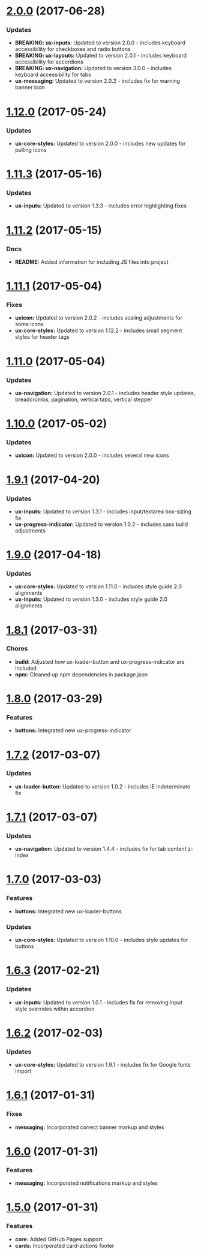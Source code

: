 <a name="2.0.0"></a>
# [2.0.0](https://github.homedepot.com/ux/ux-styleguide/commit/f7edb16034ce9dae599d85ff23c494ce97322644) (2017-06-28)


### Updates
* **BREAKING: ux-inputs:** Updated to version 2.0.0 - includes keyboard accessibility for checkboxes and radio buttons
* **BREAKING: ux-layouts:** Updated to version 2.0.1 - includes keyboard accessibility for accordions
* **BREAKING: ux-navigation:** Updated to version 3.0.0 - includes keyboard accessibility for tabs
* **ux-messaging:** Updated to version 2.0.2 - includes fix for warning banner icon



<a name="1.12.0"></a>
# [1.12.0](https://github.homedepot.com/ux/ux-styleguide/commit/12d27d86765ac8a6b12673636a49553080b2dff6) (2017-05-24)


### Updates
* **ux-core-styles:** Updated to version 2.0.0 - includes new updates for pulling icons



<a name="1.11.3"></a>
# [1.11.3](https://github.homedepot.com/ux/ux-styleguide/commit/7f2e96c53ddd9f67713ffdad73340332bbd75c9f) (2017-05-16)


### Updates
* **ux-inputs:** Updated to version 1.3.3 - includes error highlighting fixes



<a name="1.11.2"></a>
# [1.11.2](https://github.homedepot.com/ux/ux-styleguide/commit/e2b53a4c12d2ac523b70707643817a7c00bc3c41) (2017-05-15)


### Docs
* **README:** Added information for including JS files into project



<a name="1.11.1"></a>
# [1.11.1](https://github.homedepot.com/ux/ux-styleguide/commit/c3c42688f71afaf37aa60a46c8a522a7eaa0f6f9) (2017-05-04)


### Fixes
* **uxicon:** Updated to version 2.0.2 - includes scaling adjustments for some icons
* **ux-core-styles:** Updated to version 1.12.2 - includes small segment styles for header tags



<a name="1.11.0"></a>
# [1.11.0](https://github.homedepot.com/ux/ux-styleguide/commit/582269167f57f2ef0815f3f5fa85d099841bedfc) (2017-05-04)


### Updates
* **ux-navigation:** Updated to version 2.0.1 - includes header style updates, breadcrumbs, pagination, vertical tabs, vertical stepper



<a name="1.10.0"></a>
# [1.10.0](https://github.homedepot.com/ux/ux-styleguide/commit/d9940910ee1b06b381faf920325f695c287188fa) (2017-05-02)


### Updates
* **uxicon:** Updated to version 2.0.0 - includes several new icons



<a name="1.9.1"></a>
# [1.9.1](https://github.homedepot.com/ux/ux-styleguide/commit/9a31be5a1ba9a1c8a0bfc30b690938499e78f0af) (2017-04-20)


### Updates
* **ux-inputs:** Updated to version 1.3.1 - includes input/textarea box-sizing fix
* **ux-progress-indicator:** Updated to version 1.0.2 - includes sass build adjustments



<a name="1.9.0"></a>
# [1.9.0](https://github.homedepot.com/ux/ux-styleguide/commit/52f48ddd96853cb04c78a3d33383dd0fd858fefd) (2017-04-18)


### Updates
* **ux-core-styles:** Updated to version 1.11.0 - includes style guide 2.0 alignments
* **ux-inputs:** Updated to version 1.3.0 - includes style guide 2.0 alignments



<a name="1.8.1"></a>
# [1.8.1](https://github.homedepot.com/ux/ux-styleguide/commit/a14a415141d1d95a9f143ecd3e972cdbdd169e47) (2017-03-31)


### Chores
* **build:** Adjusted how ux-loader-button and ux-progress-indicator are included
* **npm:** Cleaned up npm dependencies in package.json



<a name="1.8.0"></a>
# [1.8.0](https://github.homedepot.com/ux/ux-styleguide/commit/a980fc5d8e68a72beb67d097cc8953bb01134a95) (2017-03-29)


### Features
* **buttons:** Integrated new ux-progress-indicator



<a name="1.7.2"></a>
# [1.7.2](https://github.homedepot.com/ux/ux-styleguide/commit/514caca2f02bf81d44a0137df6ae031db6433fa9) (2017-03-07)


### Updates
* **ux-loader-button:** Updated to version 1.0.2 - includes IE indeterminate fix



<a name="1.7.1"></a>
# [1.7.1](https://github.homedepot.com/ux/ux-styleguide/commit/8cef497e1701dcfe0ee326175b7b0429d052d013) (2017-03-07)


### Updates
* **ux-navigation:** Updated to version 1.4.4 - includes fix for tab content z-index



<a name="1.7.0"></a>
# [1.7.0](https://github.homedepot.com/ux/ux-styleguide/commit/a1c8fa89bd91f67ab0b565405c8c041ee212eb71) (2017-03-03)


### Features
* **buttons:** Integrated new ux-loader-buttons
 
### Updates
* **ux-core-styles:** Updated to version 1.10.0 - includes style updates for buttons



<a name="1.6.3"></a>
# [1.6.3](https://github.homedepot.com/ux/ux-styleguide/commit/17bc70b35bc4dad4ea5ef94d0690d5c033b7c1be) (2017-02-21)


### Updates
* **ux-inputs:** Updated to version 1.0.1 - includes fix for removing input style overrides within accordion



<a name="1.6.2"></a>
# [1.6.2](https://github.homedepot.com/ux/ux-styleguide/commit/0386e0be79d435ca8ac81586e467f1a705deaf09) (2017-02-03)


### Updates
* **ux-core-styles:** Updated to version 1.9.1 - includes fix for Google fonts import



<a name="1.6.1"></a>
# [1.6.1](https://github.homedepot.com/ux/ux-styleguide/commit/32c75a41d86b32c7f827d00dc28f662a7e250efb) (2017-01-31)


### Fixes
* **messaging:** Incorporated correct banner markup and styles



<a name="1.6.0"></a>
# [1.6.0](https://github.homedepot.com/ux/ux-styleguide/commit/5602544b94e185c9230e8df5c035c3413aaa001c) (2017-01-31)


### Features
* **messaging:** Incorporated notifications markup and styles



<a name="1.5.0"></a>
# [1.5.0](https://github.homedepot.com/ux/ux-styleguide/commit/b6829c92d235869f4de4497882712dff3c7e15ee) (2017-01-31)


### Features
* **core:** Added GitHub Pages support
* **cards:** Incorporated card-actions footer
